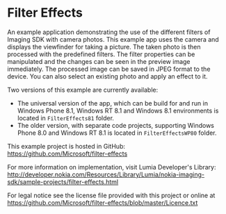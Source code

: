 Filter Effects
==============

An example application demonstrating the use of the different filters of Imaging
SDK with camera photos. This example app uses the camera and displays the
viewfinder for taking a picture. The taken photo is then processed with the
predefined filters. The filter properties can be manipulated and the changes can
be seen in the preview image immediately. The processed image can be saved in
JPEG format to the device. You can also select an existing photo and apply an
effect to it. 

Two versions of this example are currently available:

* The universal version of the app, which can be build for and run in Windows
  Phone 8.1, Windows RT 8.1 and Windows 8.1 environments is located in
  `FilterEffects81` folder.
* The older version, with separate code projects, supporting Windows Phone 8.0
  and Windows RT 8.1 is located in `FilterEffectsWP80` folder.

This example project is hosted in GitHub:
https://github.com/Microsoft/filter-effects

For more information on implementation, visit Lumia Developer's Library:
http://developer.nokia.com/Resources/Library/Lumia/nokia-imaging-sdk/sample-projects/filter-effects.html

For legal notice see the license file provided with this project or online at
https://github.com/Microsoft/filter-effects/blob/master/Licence.txt
